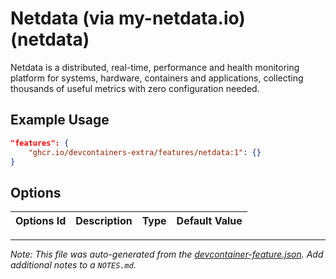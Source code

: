 
# Netdata  (via my-netdata.io) (netdata)

Netdata is a distributed, real-time, performance and health monitoring platform for systems, hardware, containers and applications, collecting thousands of useful metrics with zero configuration needed.

## Example Usage

```json
"features": {
    "ghcr.io/devcontainers-extra/features/netdata:1": {}
}
```

## Options

| Options Id | Description | Type | Default Value |
|-----|-----|-----|-----|




---

_Note: This file was auto-generated from the [devcontainer-feature.json](devcontainer-feature.json).  Add additional notes to a `NOTES.md`._
